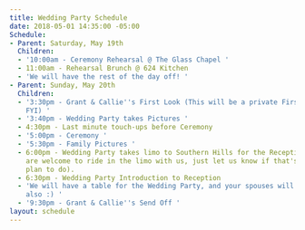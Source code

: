 ```yaml
---
title: Wedding Party Schedule
date: 2018-05-01 14:35:00 -05:00
Schedule:
- Parent: Saturday, May 19th
  Children:
  - '10:00am - Ceremony Rehearsal @ The Glass Chapel '
  - 11:00am - Rehearsal Brunch @ 624 Kitchen
  - 'We will have the rest of the day off! '
- Parent: Sunday, May 20th
  Children:
  - '3:30pm - Grant & Callie''s First Look (This will be a private First Look - just
    FYI) '
  - '3:40pm - Wedding Party takes Pictures '
  - 4:30pm - Last minute touch-ups before Ceremony
  - '5:00pm - Ceremony '
  - '5:30pm - Family Pictures '
  - 6:00pm - Wedding Party takes limo to Southern Hills for the Reception (Your spouses
    are welcome to ride in the limo with us, just let us know if that's what they
    plan to do).
  - 6:30pm - Wedding Party Introduction to Reception
  - 'We will have a table for the Wedding Party, and your spouses will be at our table
    also :) '
  - '9:30pm - Grant & Callie''s Send Off '
layout: schedule
---
```


